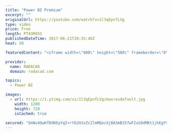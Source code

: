 ```yaml
---
title: "Power BI Premium"
excerpt: ""
originalUrl: https://youtube.com/watch?v=1l3qEpnfLVg
type: video
price: Free
length: PT43M45S
publishedDateTime: 2017-06-21T20:35:46Z
heat: 50

featuredContent: "<iframe width=\"800\" height=\"500\" frameborder=\"0\" src=\"https://www.youtube.com/embed/1l3qEpnfLVg\" allow=\"accelerometer; autoplay; encrypted-media; gyroscope; picture-in-picture\" allowfullscreen></iframe>"

provider:
  name: RADACAD
  domain: radacad.com

topics:
  - Power BI

images:
  - url: https://i.ytimg.com/vi/1l3qEpnfLVg/maxresdefault.jpg
    width: 1280
    height: 720
    isCached: true

secured: "bXWv4OwKfDdKDyYqI+rt62HJvZc2lmMQecXj8A3mB357wFIuSOdMKt1jhEgY9w/1LWUhBkXEMWtEw2MYCWRrt9sVzGAAC69UWf0AG57+O3fK3nZTopteKSCBXrLsK72M9EkqpqcqcjfX58ltCo73zdVBZyvcjJY9l8ivFYTZXejCuk2kGPKkyM6fu44NlYwVzV0Mimyz65ETlMCO3UBlEkGLVDEHVvl9iSGkw4kgYxyOfGnBa6uCAla5TpHE8cmU9BrZratZz88eMnNpz5jp2Kss3sjihun4QE6RLPxkGCzjywNaskdwqidVOu297kfWg29Upk9/TH3RWTUPbrXqpMflEaysQFnJtyEuGUkK+9WI5iW0/azVox2BrnsN8wX7McsyXmDLYtFq9FFpy6UOmpf/3MWqeOZ4jQfcw+kk5U8=;9XKqImaIhj0wbI/bGaGGvQ=="
---
```


